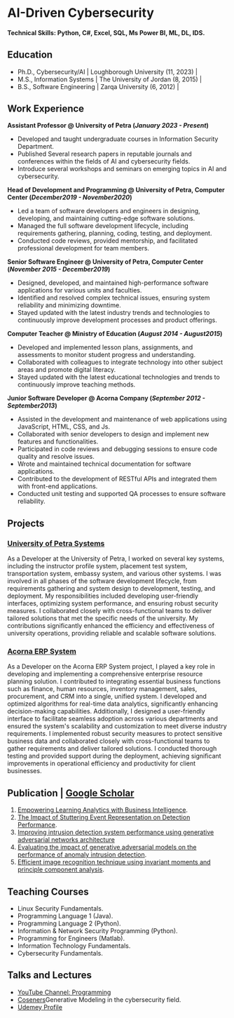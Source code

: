 # AI-Driven Cybersecurity

#### Technical Skills: Python, C#, Excel, SQL, Ms Power BI, ML, DL, IDS.

## Education
- Ph.D., Cybersecurity/AI | Loughborough University (11, 2023) | 
- M.S., Information Systems | The University of Jordan (8, 2015) | 
- B.S., Software Engineering | Zarqa University (6, 2012) | 

## Work Experience
**Assistant Professor @ University of Petra (_January 2023 - Present_)**
- Developed and taught undergraduate courses in Information Security Department.
- Published Several research papers in reputable journals and conferences within the fields of AI and cybersecurity fields.
- Introduce several workshops and seminars on emerging topics in AI and cybersecurity.

**Head of Development and Programming @ University of Petra, Computer Center (_December2019 - November2020_)**
- Led a team of software developers and engineers in designing, developing, and maintaining cutting-edge software solutions.
- Managed the full software development lifecycle, including requirements gathering, planning, coding, testing, and deployment.
- Conducted code reviews, provided mentorship, and facilitated professional development for team members.

**Senior Software Engineer @ University of Petra, Computer Center (_November 2015 - December2019_)**
- Designed, developed, and maintained high-performance software applications for various units and faculties.
- Identified and resolved complex technical issues, ensuring system reliability and minimizing downtime.
- Stayed updated with the latest industry trends and technologies to continuously improve development processes and product offerings.

**Computer Teacher @ Ministry of Education (_August 2014 - August2015_)**
- Developed and implemented lesson plans, assignments, and assessments to monitor student progress and understanding.
- Collaborated with colleagues to integrate technology into other subject areas and promote digital literacy.
- Stayed updated with the latest educational technologies and trends to continuously improve teaching methods.

**Junior Software Developer @ Acorna Company (_September 2012 - September2013_)**
- Assisted in the development and maintenance of web applications using JavaScript, HTML, CSS, and Js.
- Collaborated with senior developers to design and implement new features and functionalities.
- Participated in code reviews and debugging sessions to ensure code quality and resolve issues.
- Wrote and maintained technical documentation for software applications.
- Contributed to the development of RESTful APIs and integrated them with front-end applications.
- Conducted unit testing and supported QA processes to ensure software reliability.


## Projects
### [University of Petra Systems](https://www.uop.edu.jo/Ar/Pages/default.aspx#)
As a Developer at the University of Petra, I worked on several key systems, including the instructor profile system, placement test system, transportation system, embassy system, and various other systems. I was involved in all phases of the software development lifecycle, from requirements gathering and system design to development, testing, and deployment. My responsibilities included developing user-friendly interfaces, optimizing system performance, and ensuring robust security measures. I collaborated closely with cross-functional teams to deliver tailored solutions that met the specific needs of the university. My contributions significantly enhanced the efficiency and effectiveness of university operations, providing reliable and scalable software solutions.

### [Acorna ERP System](https://acornasolutions.com/)
As a Developer on the Acorna ERP System project, I played a key role in developing and implementing a comprehensive enterprise resource planning solution. I contributed to integrating essential business functions such as finance, human resources, inventory management, sales, procurement, and CRM into a single, unified system. I developed and optimized algorithms for real-time data analytics, significantly enhancing decision-making capabilities. Additionally, I designed a user-friendly interface to facilitate seamless adoption across various departments and ensured the system's scalability and customization to meet diverse industry requirements. I implemented robust security measures to protect sensitive business data and collaborated closely with cross-functional teams to gather requirements and deliver tailored solutions. I conducted thorough testing and provided support during the deployment, achieving significant improvements in operational efficiency and productivity for client businesses.

## Publication | [Google Scholar](https://scholar.google.com/citations?hl=en&user=uXk3oxMAAAAJ&view_op=list_works&sortby=pubdate)
1. [Empowering Learning Analytics with Business Intelligence](https://ieeexplore.ieee.org/abstract/document/10533111/).
2. [The Impact of Stuttering Event Representation on Detection Performance](https://ieeexplore.ieee.org/abstract/document/10532935).
3. [Improving intrusion detection system performance using generative adversarial networks architecture](https://repository.lboro.ac.uk/articles/thesis/Improving_intrusion_detection_system_performance_using_generative_adversarial_networks_architecture/24584445)
4. [Evaluating the impact of generative adversarial models on the performance of anomaly intrusion detection](https://ietresearch.onlinelibrary.wiley.com/doi/full/10.1049/ntw2.12098).
5. [Efficient image recognition technique using invariant moments and principle component analysis](https://www.scirp.org/journal/paperinformation?paperid=72570).

## Teaching Courses
- Linux Security Fundamentals.
- Programming Language 1 (Java).
- Programming Language 2 (Python).
- Information & Network Security Programming (Python).
- Programming for Engineers (Matlab).
- Information Technology Fundamentals.
- Cybersecurity Fundamentals.

## Talks and Lectures
- [YouTube Channel: Programming](https://www.youtube.com/@kudvenkatarabic/playlists)
- [Coseners](https://coseners.net/)Generative Modeling in the cybersecurity field.
- [Udemey Profile](https://www.udemy.com/user/mohammad-emad-mustafa-arafah/)

